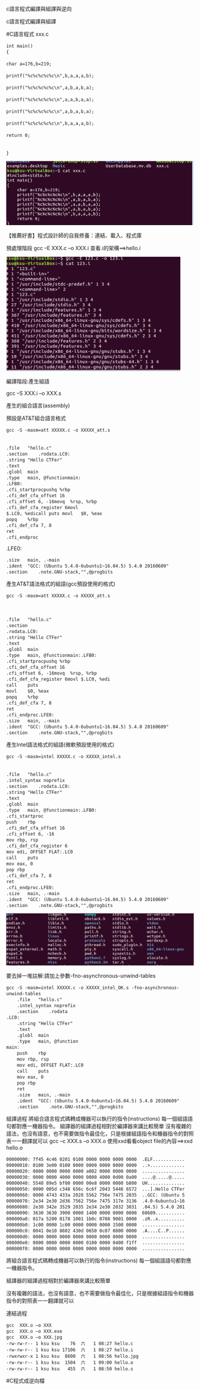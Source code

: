 c語言程式編譯與組譯與逆向

c語言程式編譯與組譯

#C語言程式 xxx.c


    
	int main()
	{   

    char a=176,b=219;
    
    printf("%c%c%c%c%c\n",b,a,a,a,b);
    
    printf("%c%c%c%c%c\n",a,b,a,b,a);
    
    printf("%c%c%c%c%c\n",a,a,b,a,a);
    
    printf("%c%c%c%c%c\n",a,b,a,b,a);
    
    printf("%c%c%c%c%c\n",b,a,a,a,b);
    
    return 0;
    
    
	}



![](https://github.com/ase78920019/assignment/blob/master/%E6%93%B7%E5%8F%966.PNG)


【推薦好書】程式設計師的自我修養：連結、載入、程式庫

預處理階段
gcc –E XXX.c –o XXX.i
查看.i的架構==>hello.i

![](https://github.com/ase78920019/assignment/blob/master/%E6%93%B7%E5%8F%968.PNG)


編譯階段:產生組語


gcc –S XXX.i  –o XXX.s


產生的組合語言(assembly)


預設是AT&T組合語言格式

	gcc -S -masm=att XXXXX.c -o XXXXX_att.s


	.file	"hello.c"
	.section	.rodata.LC0:
	.string	"Hello CTFer"
	.text
	.globl	main
	.type	main, @functionmain:
	.LFB0:
	.cfi_startprocpushq	%rbp
	.cfi_def_cfa_offset 16
	.cfi_offset 6, -16movq	%rsp, %rbp
	.cfi_def_cfa_register 6movl	
	$.LC0, %edicall	puts movl	$0, %eax
	popq	%rbp
	.cfi_def_cfa 7, 8
	ret
	.cfi_endproc
.LFE0:


	.size	main, .-main
	.ident	"GCC: (Ubuntu 5.4.0-6ubuntu1~16.04.5) 5.4.0 20160609"
	.section	.note.GNU-stack,"",@progbits
	
	
	
產生AT&T語法格式的組語(gcc預設使用的格式)



	gcc -S -masm=att XXXXX.c -o XXXXX_att.s

	

	.file	"hello.c"
	.section	
	.rodata.LC0:
	.string	"Hello CTFer"
	.text
	.globl	main
	.type	main, @functionmain:.LFB0:
	.cfi_startprocpushq	%rbp
	.cfi_def_cfa_offset 16
	.cfi_offset 6, -16movq	%rsp, %rbp
	.cfi_def_cfa_register 6movl	$.LC0, %edi
	call	puts
	movl	$0, %eax
	popq	%rbp
	.cfi_def_cfa 7, 8
	ret
	.cfi_endproc.LFE0:
	.size	main, .-main
	.ident	"GCC: (Ubuntu 5.4.0-6ubuntu1~16.04.5) 5.4.0 20160609"
	.section	.note.GNU-stack,"",@progbits
	
	
	
產生Intel語法格式的組語(微軟預設使用的格式)


	gcc -S -masm=intel XXXXX.c -o XXXXX_intel.s
	

	.file	"hello.c"
	.intel_syntax noprefix
	.section	.rodata.LC0:
	.string	"Hello CTFer"
	.text
	.globl	main
	.type	main, @functionmain:.LFB0:
	.cfi_startproc
	push	rbp
	.cfi_def_cfa_offset 16
	.cfi_offset 6, -16
	mov	rbp, rsp
	.cfi_def_cfa_register 6
	mov	edi, OFFSET FLAT:.LC0
	call	puts
	mov	eax, 0
	pop	rbp
	.cfi_def_cfa 7, 8
	ret
	.cfi_endproc.LFE0:
	.size	main, .-main
	.ident	"GCC: (Ubuntu 5.4.0-6ubuntu1~16.04.5) 5.4.0 20160609"
	.section	.note.GNU-stack,"",@progbits
	
	
![](https://github.com/ase78920019/assignment/blob/master/%E6%93%B7%E5%8F%967.PNG)
	
要去掉一堆註解:請加上參數-fno-asynchronous-unwind-tables


	gcc -S -masm=intel XXXXX.c -o XXXXX_intel_OK.s -fno-asynchronous-unwind-tables
		.file	"hello.c"
		.intel_syntax noprefix
		.section	.rodata
	.LC0:
		.string	"Hello CTFer"
		.text
		.globl	main
		.type	main, @function
	main:
		push	rbp
		mov	rbp, rsp
		mov	edi, OFFSET FLAT:.LC0
		call	puts
		mov	eax, 0
		pop	rbp
		ret
		.size	main, .-main
		.ident	"GCC: (Ubuntu 5.4.0-6ubuntu1~16.04.5) 5.4.0 20160609"
		.section	.note.GNU-stack,"",@progbits
組譯過程
將組合語言程式碼轉成機器可以執行的指令(instructions)
每一個組語語句都對應一機器指令。
組譯器的組譯過程相對於編譯器來講比較簡單
沒有複雜的語法，也沒有語意，也不需要做指令最佳化，只是根據組語指令和機器指令的對照表一一翻譯就可以
	gcc –c XXX.s –o XXX.o
使用xxd看看object file的內容==>xxd hello.o

	00000000: 7f45 4c46 0201 0100 0000 0000 0000 0000  .ELF............
	00000010: 0100 3e00 0100 0000 0000 0000 0000 0000  ..>.............
	00000020: 0000 0000 0000 0000 a002 0000 0000 0000  ................
	00000030: 0000 0000 4000 0000 0000 4000 0d00 0a00  ....@.....@.....
	00000040: 5548 89e5 bf00 0000 00e8 0000 0000 b800  UH..............
	00000050: 0000 005d c348 656c 6c6f 2043 5446 6572  ...].Hello CTFer
	00000060: 0000 4743 433a 2028 5562 756e 7475 2035  ..GCC: (Ubuntu 5
	00000070: 2e34 2e30 2d36 7562 756e 7475 317e 3136  .4.0-6ubuntu1~16
	00000080: 2e30 342e 3529 2035 2e34 2e30 2032 3031  .04.5) 5.4.0 201
	00000090: 3630 3630 3900 0000 1400 0000 0000 0000  60609...........
	000000a0: 017a 5200 0178 1001 1b0c 0708 9001 0000  .zR..x..........
	000000b0: 1c00 0000 1c00 0000 0000 0000 1500 0000  ................
	000000c0: 0041 0e10 8602 430d 0650 0c07 0800 0000  .A....C..P......
	000000d0: 0000 0000 0000 0000 0000 0000 0000 0000  ................
	000000e0: 0000 0000 0000 0000 0100 0000 0400 f1ff  ................
	000000f0: 0000 0000 0000 0000 0000 0000 0000 0000  ................


將組合語言程式碼轉成機器可以執行的指令(instructions)
每一個組語語句都對應一機器指令。

組譯器的組譯過程相對於編譯器來講比較簡單

沒有複雜的語法，也沒有語意，也不需要做指令最佳化，只是根據組語指令和機器指令的對照表一一翻譯就可以

連結過程



	gcc  XXX.o –o XXX
	gcc  XXX.o –o XXX.exe
	gcc  XXX.o –o XXX.jpg
	-rw-rw-r-- 1 ksu ksu    76  六   1 08:27 hello.c
	-rw-rw-r-- 1 ksu ksu 17106  六   1 08:27 hello.i
	-rwxrwxr-x 1 ksu ksu  8600  六   1 08:56 hello.jpg
	-rw-rw-r-- 1 ksu ksu  1504  六   1 09:00 hello.o
	-rw-rw-r-- 1 ksu ksu   455  六   1 08:50 hello.s




#C程式成逆向檔
